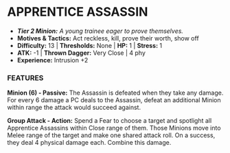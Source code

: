 # APPRENTICE ASSASSIN

- ***Tier 2 Minion:*** *A young trainee eager to prove themselves.*
- **Motives & Tactics:** Act reckless, kill, prove their worth, show off
- **Difficulty:** 13 | **Thresholds:** None | **HP:** 1 | **Stress:** 1
- **ATK:** -1 | **Thrown Dagger:** Very Close | 4 phy
- **Experience:** Intrusion +2

### FEATURES

**Minion (6) - Passive:** The Assassin is defeated when they take any damage. For every 6 damage a PC deals to the Assassin, defeat an additional Minion within range the attack would succeed against.

**Group Attack - Action:** Spend a Fear to choose a target and spotlight all Apprentice Assassins within Close range of them. Those Minions move into Melee range of the target and make one shared attack roll. On a success, they deal 4 physical damage each. Combine this damage.
